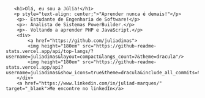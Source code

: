
       <h1>Olá, eu sou a Júlia!</h1>
       <p style="text-align: center;">"Aprender nunca é demais!"</p>
        <p>- Estudante de Engenharia de Software!</p>
        <p>- Analista de Sistemas PowerBuilder.</p>
        <p>- Voltando a aprender PHP e JavaScript.</p> 
        <div>
            <a href="https://github.com/juliadimas">
            <img height="180em" src="https://github-readme-stats.vercel.app/api/top-langs/?username=juliadimas&layout=compact&langs_count=7&theme=dracula"/>
            <img height="180em" src="https://github-readme-stats.vercel.app/api?username=juliadimas&show_icons=true&theme=dracula&include_all_commits=true&count_private=true"/>
        </div>
        <a href="https://www.linkedin.com/in/juliad-marques/" target="_blank">Me encontre no linkedIn</a>
